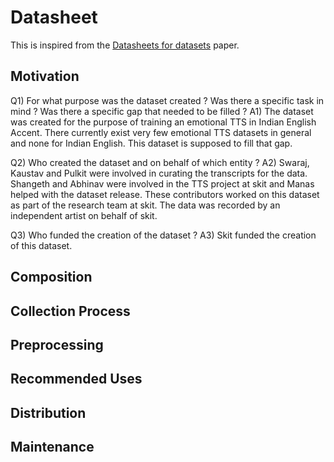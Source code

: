 
# Datasheet

This is inspired from the [Datasheets for datasets](https://arxiv.org/pdf/1803.09010.pdf) paper.

## Motivation

Q1) For what purpose was the dataset created ? Was there a specific task in mind ? Was there a specific gap that needed to be filled ?
A1) The dataset was created for the purpose of training an emotional TTS in Indian English Accent. There currently exist very few emotional TTS datasets in general and none for Indian English. This dataset is supposed to fill that gap.

Q2) Who created the dataset and on behalf of which entity ?
A2) Swaraj, Kaustav and Pulkit were involved in curating the transcripts for the data. Shangeth and Abhinav were involved in the TTS project at skit and Manas helped with the dataset release. These contributors worked on this dataset as part of the research team at skit. The data was recorded by an independent artist on behalf of skit.

Q3) Who funded the creation of the dataset ?
A3) Skit funded the creation of this dataset.


## Composition


## Collection Process


## Preprocessing


## Recommended Uses


## Distribution


## Maintenance
